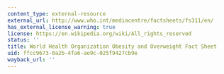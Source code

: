 ```yaml
---
content_type: external-resource
external_url: http://www.who.int/mediacentre/factsheets/fs311/en/
has_external_license_warning: true
license: https://en.wikipedia.org/wiki/All_rights_reserved
status: ''
title: World Health Organization Obesity and Overweight Fact Sheet
uid: ffcc9673-0a2b-4fa6-ae9c-025f9427cb9e
wayback_url: ''
---
```

